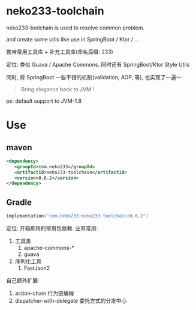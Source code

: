 # neko233-toolchain
neko233-toolchain is used to resolve common problem.

and create some utils like use in SpringBoot / Ktor / ...

携带常用工具库 + 补充工具库(命名后缀: 233)

定位: 类似 Guava / Apache Commons. 同时还有 SpringBoot/Ktor Style Utils

同时, 将 SpringBoot 一些不错的机制(validation, AOP, 等), 也实现了一遍～


> Bring elegance back to JVM !

ps: default support to JVM-1.8

# Use
## maven
```xml
<dependency>
   <groupId>com.neko233</groupId>
   <artifactId>neko233-toolchain</artifactId>
   <version>0.6.2</version>
</dependency>
```

## Gradle
```kotlin
implementation("com.neko233:neko233-toolchain:0.6.2")
```

定位: 开箱即用的常用包依赖.
业界常用:
1. 工具类
   1. apache-commons-*
   2. guava
2. 序列化工具
   1. FastJson2

自己额外扩展:
1. action-chain 行为链编程
2. dispatcher-with-delegate 委托方式的分发中心
